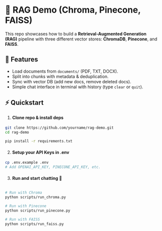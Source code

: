 # 🧠 RAG Demo (Chroma, Pinecone, FAISS)

This repo showcases how to build a **Retrieval-Augmented Generation (RAG)** pipeline 
with three different vector stores: **ChromaDB**, **Pinecone**, and 
**FAISS**.

## 🚀 Features
- Load documents from `documents/` (PDF, TXT, DOCX).
- Split into chunks with metadata & deduplication.
- Sync with vector DB (add new docs, remove deleted docs).
- Simple chat interface in terminal with history (type `clear` or `quit`).

## ⚡ Quickstart

1. #### Clone repo & install deps
```bash
git clone https://github.com/yourname/rag-demo.git
cd rag-demo

pip install -r requirements.txt
```

2. #### Setup your API Keys in .env
```bash
cp .env.example .env
# Add OPENAI_API_KEY, PINECONE_API_KEY, etc.
```

3. #### Run and start chatting 🎉
```bash

# Run with Chroma 
python scripts/run_chroma.py

# Run with Pinecone 
python scripts/run_pinecone.py

# Run with FAISS 
python scripts/run_faiss.py

```
